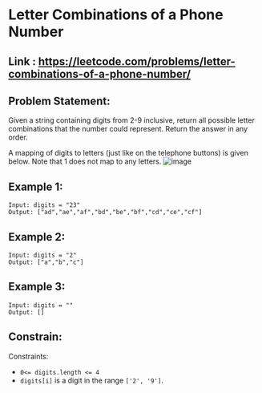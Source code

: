 #  Letter Combinations of a Phone Number
## Link : <a href = "https://leetcode.com/problems/letter-combinations-of-a-phone-number/">https://leetcode.com/problems/letter-combinations-of-a-phone-number/</a>

## Problem Statement:
Given a string containing digits from 2-9 inclusive, return all possible letter combinations that the number could represent. Return the answer in any order.

A mapping of digits to letters (just like on the telephone buttons) is given below. Note that 1 does not map to any letters.
![image](https://user-images.githubusercontent.com/64575577/194712519-198e4463-cb3d-440f-8681-3a6befcffa7a.png)

## Example 1:
```
Input: digits = "23"
Output: ["ad","ae","af","bd","be","bf","cd","ce","cf"]
```

## Example 2:
```
Input: digits = "2"
Output: ["a","b","c"]
```

## Example 3:
```
Input: digits = ""
Output: []
```

## Constrain:
Constraints:

*    ```0<= digits.length <= 4```
*    ```digits[i]``` is a digit in the range ```['2', '9']```.
